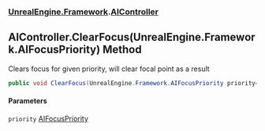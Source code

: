 ### [UnrealEngine.Framework](./UnrealEngine-Framework.md 'UnrealEngine.Framework').[AIController](./UnrealEngine-Framework-AIController.md 'UnrealEngine.Framework.AIController')
## AIController.ClearFocus(UnrealEngine.Framework.AIFocusPriority) Method
Clears focus for given priority, will clear focal point as a result  
```csharp
public void ClearFocus(UnrealEngine.Framework.AIFocusPriority priority=UnrealEngine.Framework.AIFocusPriority.High);
```
#### Parameters
<a name='UnrealEngine-Framework-AIController-ClearFocus(UnrealEngine-Framework-AIFocusPriority)-priority'></a>
`priority` [AIFocusPriority](./UnrealEngine-Framework-AIFocusPriority.md 'UnrealEngine.Framework.AIFocusPriority')  
  
